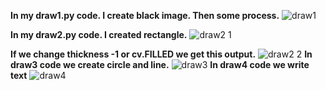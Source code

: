 **In my draw1.py code. I create black image. Then some process.**
![draw1](https://user-images.githubusercontent.com/72438433/171408465-44615b98-db43-4597-9c49-e7871a282ed8.PNG)

**In my draw2.py code. I created rectangle.**
![draw2 1](https://user-images.githubusercontent.com/72438433/171600154-ac4e7508-fcfa-43e7-9865-af6a1e354f34.PNG)

**If we change thickness -1 or cv.FILLED we get this output.**
![draw2 2](https://user-images.githubusercontent.com/72438433/171600426-ee123bb9-90da-4fd3-82b2-0f58a434a4f4.PNG)
**In draw3 code we create circle and line.**
![draw3](https://user-images.githubusercontent.com/72438433/172861901-92654646-9e42-4ba6-8381-d8988172e1e0.PNG)
**In draw4 code we write text**
![draw4](https://user-images.githubusercontent.com/72438433/172862251-7d2b4ae1-59ba-42f6-9ae1-3bb0a52cf6f1.PNG)
